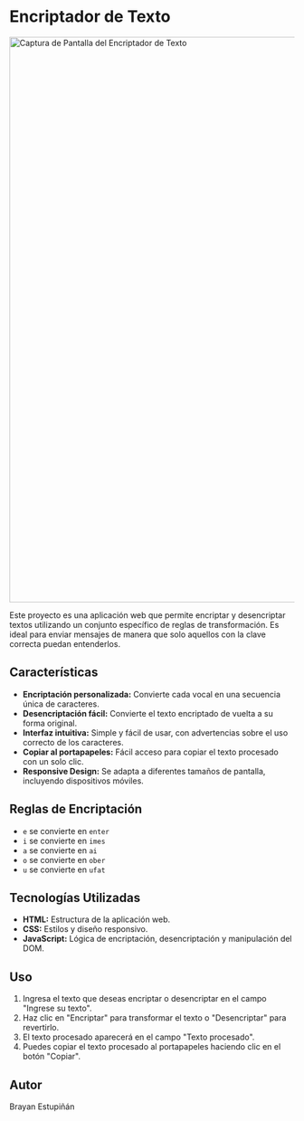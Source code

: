 <h1>Encriptador de Texto</h1>
<img src="https://github-production-user-asset-6210df.s3.amazonaws.com/178833166/360160894-8320eaf8-c21c-49f6-a768-60064be0b611.png?X-Amz-Algorithm=AWS4-HMAC-SHA256&X-Amz-Credential=AKIAVCODYLSA53PQK4ZA%2F20240821%2Fus-east-1%2Fs3%2Faws4_request&X-Amz-Date=20240821T232450Z&X-Amz-Expires=300&X-Amz-Signature=c3bdd01e8127dd75905185f3d37290cf4008572df71727aa4e3fdedcb5aabadb&X-Amz-SignedHeaders=host&actor_id=178833166&key_id=0&repo_id=844687878" alt="Captura de Pantalla del Encriptador de Texto" width="1000">

<p>Este proyecto es una aplicación web que permite encriptar y desencriptar textos utilizando un conjunto específico de reglas de transformación. Es ideal para enviar mensajes de manera que solo aquellos con la clave correcta puedan entenderlos.</p>

<h2>Características</h2>
<ul>
    <li><strong>Encriptación personalizada:</strong> Convierte cada vocal en una secuencia única de caracteres.</li>
    <li><strong>Desencriptación fácil:</strong> Convierte el texto encriptado de vuelta a su forma original.</li>
    <li><strong>Interfaz intuitiva:</strong> Simple y fácil de usar, con advertencias sobre el uso correcto de los caracteres.</li>
    <li><strong>Copiar al portapapeles:</strong> Fácil acceso para copiar el texto procesado con un solo clic.</li>
    <li><strong>Responsive Design:</strong> Se adapta a diferentes tamaños de pantalla, incluyendo dispositivos móviles.</li>
</ul>

<h2>Reglas de Encriptación</h2>
<ul>
    <li><code>e</code> se convierte en <code>enter</code></li>
    <li><code>i</code> se convierte en <code>imes</code></li>
    <li><code>a</code> se convierte en <code>ai</code></li>
    <li><code>o</code> se convierte en <code>ober</code></li>
    <li><code>u</code> se convierte en <code>ufat</code></li>
</ul>

<h2>Tecnologías Utilizadas</h2>
<ul>
    <li><strong>HTML:</strong> Estructura de la aplicación web.</li>
    <li><strong>CSS:</strong> Estilos y diseño responsivo.</li>
    <li><strong>JavaScript:</strong> Lógica de encriptación, desencriptación y manipulación del DOM.</li>
</ul>


<h2>Uso</h2>
<ol>
    <li>Ingresa el texto que deseas encriptar o desencriptar en el campo "Ingrese su texto".</li>
    <li>Haz clic en "Encriptar" para transformar el texto o "Desencriptar" para revertirlo.</li>
    <li>El texto procesado aparecerá en el campo "Texto procesado".</li>
    <li>Puedes copiar el texto procesado al portapapeles haciendo clic en el botón "Copiar".</li>
</ol>
<h2>Autor</h2>
<p>Brayan Estupiñán</p>
